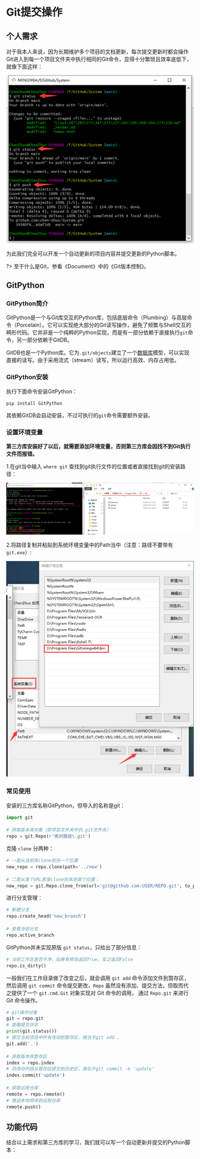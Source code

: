 # Git提交操作

## 个人需求

对于我本人来说，因为长期维护多个项目的文档更新，每次提交更新时都会操作Git进入到每一个项目文件夹中执行相同的Git命令，显得十分繁琐且效率底低下，就像下面这样：

![QQ截图20210920221038](image/QQ截图20210920221038.png)

为此我们完全可以开发一个自动更新的项目内容并提交更新的Python脚本。

?> 至于什么是Git，参看《Document》中的《Git版本控制》。

## GitPython

### GitPython简介

GitPython是一个与Git库交互的Python库，包括底层命令（Plumbing）与高层命令（Porcelain）。它可以实现绝大部分的Git读写操作，避免了频繁与Shell交互的畸形代码。它并非是一个纯粹的Python实现，而是有一部分依赖于直接执行`git`命令，另一部分依赖于GitDB。

GitDB也是一个Python库。它为`.git/objects`建立了一个[数据库](https://cloud.tencent.com/solution/database?from=10680)模型，可以实现直接的读写。由于采用流式（stream）读写，所以运行高效、内存占用低。

### GitPython安装

执行下面命令安装GitPython：

```
pip install GitPython
```

其依赖GitDB会自动安装，不过可执行的`git`命令需要额外安装。

### 设置环境变量

**第三方库安装好了以后，就需要添加环境变量，否则第三方库会因找不到Git执行文件而报错。**

1.在git当中输入 `where git` 查找到git执行文件的位置或者直接找到git的安装路径：

![QQ截图20210920222255](image/QQ截图20210920222255.png)

2.将路径复制并粘贴到系统环境变量中的Path当中（注意：路径不要带有 `git.exe`）:

![QQ截图20210920222503](image/QQ截图20210920222503.png)

### 常见使用

安装的三方库名称GitPython，但导入的名称是git：

```python
import git

# 获取版本库对象（即项目文件夹中的.git文件夹）
repo = git.Repo(r'绝对路径\.git')
```

克隆 `clone` 分两种：

```python
# 一是从当前库clone到另一个位置
new_repo = repo.clone(path='../new')

# 二是从某个URL那里clone到本地某个位置：
new_repo = git.Repo.clone_from(url='git@github.com:USER/REPO.git', to_path='../new')
```

进行分支管理：

```python
# 新建分支
repo.create_head('new_branch')

# 查看当前分支
repo.active_branch
```

GitPython并未实现原版 `git status`，只给出了部分信息：

```python
# 当前工作区是否干净，如果有修改返回True，反之返回False
repo.is_dirty()
```

一般我们在工作目录做了改变之后，就会调用 `git add` 命令添加文件到暂存区，然后调用 `git commit` 命令提交更改，`Repo` 虽然没有添加、提交方法，但取而代之提供了一个 `git.cmd.Git` 对象实现对 Git 命令的调用，
通过 `Repo.git` 来进行 Git 命令操作。

```python
# git操作对象
git = repo.git
# 查看提交状态
print(git.status())
# 提交当前项目中所有改动到暂存区，相当于git add .
git.add('.')

# 获取版本库暂存区
index = repo.index
# 将改动内容从暂存区提交到历史区，类似于git commit -m 'update'
index.commit('update')

# 获取远程仓库
remote = repo.remote()
# 推送本地修改到远程仓库
remote.push()
```

## 功能代码

结合以上需求和第三方库的学习，我们就可以写一个自动更新并提交的Python脚本：

```python
```




